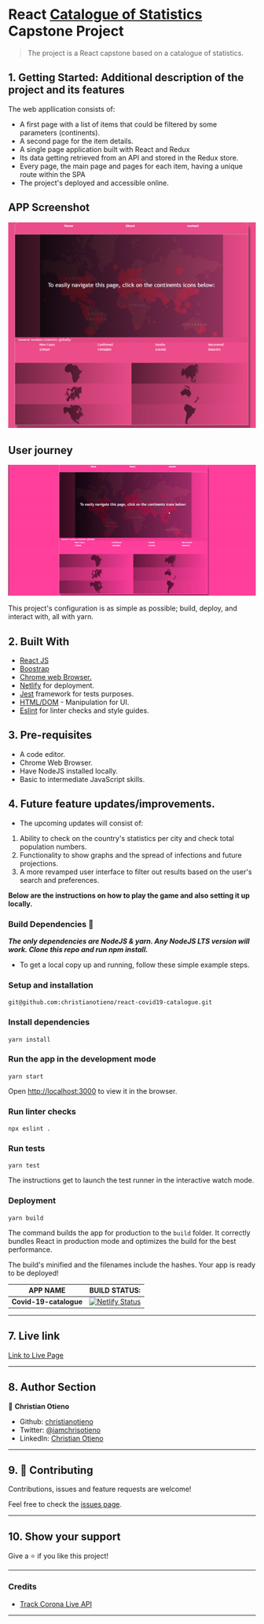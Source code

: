 # React [Catalogue of Statistics](https://www.notion.so/Catalogue-of-Statistics-72446e7fa33c403a9b6a0bc1de5c6cf5) Capstone Project

> The project is a React capstone based on a catalogue of statistics.

## 1. Getting Started: Additional description of the project and its features
 
The web appllication consists of:
- A first page with a list of items that could be filtered by some parameters (continents).
- A second page for the item details.
- A single page application built with React and Redux
- Its data getting retrieved from an API and stored in the Redux store.
- Every page, the main page and pages for each item, having a unique route within the SPA
- The project's deployed and accessible online.

## APP Screenshot

![Screenshot](./src/assets/img/readme-docs/screenshot.png)

## User journey

![app-gif](./src/assets/img/readme-docs/app.gif)

This project's configuration is as simple as possible; build, deploy, and interact with, all with yarn.

## 2. Built With

- [React JS](https://reactjs.org/)
- [Boostrap](https://getbootstrap.com/)
- [Chrome web Browser.](https://www.google.com/chrome/?brand=CHBD&gclid=CjwKCAjwqJ_1BRBZEiwAv73uwMy_V_6pha6yTVEa8JtU5T51QdyxZOVnsXlRndK05hSO4bSM6muP5RoC2E4QAvD_BwE&gclsrc=aw.ds)
- [Netlify](https://www.netlify.com/) for deployment.
- [Jest](https://jestjs.io/) framework for tests purposes.
- [HTML/DOM](https://www.w3schools.com/js/js_htmldom.asp) - Manipulation for UI.
- [Eslint](https://eslint.org/) for linter checks and style guides.

## 3. Pre-requisites

- A code editor.
- Chrome Web Browser.
- Have NodeJS installed locally.
- Basic to intermediate JavaScript skills.

## 4. Future feature updates/improvements.

- The upcoming updates will consist of:
1. Ability to check on the country's statistics per city and check total population numbers. 
2. Functionality to show graphs and the spread of infections and future projections.
3. A more revamped user interface to filter out results based on the user's search and preferences. 

**Below are the instructions on how to play the game and also setting it up locally.**

### Build Dependencies 🚧

***The only dependencies are NodeJS & yarn. Any NodeJS LTS version will work. Clone this repo and run npm install.***

- To get a local copy up and running, follow these simple example steps.

### Setup and installation

```
git@github.com:christianotieno/react-covid19-catalogue.git
```

### Install dependencies

```
yarn install
```

### Run the app in the development mode

```
yarn start
```

Open [http://localhost:3000](http://localhost:3000) to view it in the browser.

### Run linter checks

```
npx eslint .
```

### Run tests

```
yarn test
```
The instructions get to launch the test runner in the interactive watch mode.

### Deployment

```
yarn build
```

The command builds the app for production to the `build` folder.
It correctly bundles React in production mode and optimizes the build for the best performance.

The build's minified and the filenames include the hashes.
Your app is ready to be deployed!

|  APP NAME | BUILD STATUS: |
|   :---:   |    :---:     |
|**Covid-19-catalogue** | [![Netlify Status](https://api.netlify.com/api/v1/badges/4adb337c-5633-455d-971e-132e2db2db6b/deploy-status)](https://app.netlify.com/sites/covid-19-catalogue/deploys) |

---

## 7. Live link

[Link to Live Page](https://covid-19-catalogue.netlify.app/)

---

## 8. Author Section

👤 **Christian Otieno**

- Github: [christianotieno](https://github.com/christianotieno)
- Twitter: [@iamchrisotieno](https://twitter.com/iamchrisotieno)
- LinkedIn: [Christian Otieno](https://www.linkedin.com/in/christianotieno/)

---

## 9. 🤝 Contributing

Contributions, issues and feature requests are welcome!

Feel free to check the [issues page](https://github.com/christianotieno/react-covid19-catalogue/issues).

---

## 10. Show your support

Give a ⭐️ if you like this project!

---

### Credits

- [Track Corona Live API](https://www.trackcorona.live/api)

---

